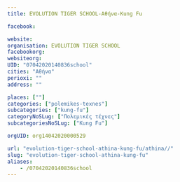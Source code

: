 ```yaml
---
title: EVOLUTION TIGER SCHOOL-Αθήνα-Kung Fu

facebook:

website:
organisation: EVOLUTION TIGER SCHOOL
facebookorg:
websiteorg:
UID: "07042020140836school"
cities: "Αθήνα"
perioxi: ""
address: ""

places: [""]
categories: ["polemikes-texnes"]
subcategories: ["kung-fu"]
categoryNoSLug: ["Πολεμικές τέχνες"]
subcategoriesNoSLug: ["Kung Fu"]

orgUID: org14042020000529

url: "evolution-tiger-school-athina-kung-fu/athina//"
slug: "evolution-tiger-school-athina-kung-fu"
aliases:
    - /07042020140836school
---
```





